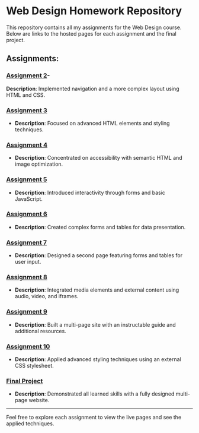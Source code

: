 # Web Design Homework Repository

This repository contains all my assignments for the Web Design course. Below are links to the hosted pages for each assignment and the final project.

## Assignments:

### [Assignment 2](https://daviddutton24.github.io/MART341-WebDesign/WebDesign%20Homework/Assignment2/index.html)- 
**Description**: Implemented navigation and a more complex layout using HTML and CSS.

### [Assignment 3](https://daviddutton24.github.io/MART341-WebDesign/WebDesign%20Homework/Assignment3/index.html)
- **Description**: Focused on advanced HTML elements and styling techniques.

### [Assignment 4](https://daviddutton24.github.io/MART341-WebDesign/WebDesign%20Homework/Assignment4/index.html)
- **Description**: Concentrated on accessibility with semantic HTML and image optimization.

### [Assignment 5](https://daviddutton24.github.io/MART341-WebDesign/WebDesign%20Homework/Assignment5/index.html)
- **Description**: Introduced interactivity through forms and basic JavaScript.

### [Assignment 6](https://daviddutton24.github.io/MART341-WebDesign/WebDesign%20Homework/Assignment6/index.html)
- **Description**: Created complex forms and tables for data presentation.

### [Assignment 7](https://daviddutton24.github.io/MART341-WebDesign/WebDesign%20Homework/Assignment7/index.html)
- **Description**: Designed a second page featuring forms and tables for user input.

### [Assignment 8](https://daviddutton24.github.io/MART341-WebDesign/WebDesign%20Homework/Assignment8/index.html)
- **Description**: Integrated media elements and external content using audio, video, and iframes.

### [Assignment 9](https://daviddutton24.github.io/MART341-WebDesign/WebDesign%20Homework/Assignment9/index.html)
- **Description**: Built a multi-page site with an instructable guide and additional resources.

### [Assignment 10](https://daviddutton24.github.io/MART341-WebDesign/WebDesign%20Homework/Assignment10/index.html)
- **Description**: Applied advanced styling techniques using an external CSS stylesheet.

### [Final Project](https://daviddutton24.github.io/MART341-WebDesign/WebDesign%20Homework/Final%20Project/index.html)
- **Description**: Demonstrated all learned skills with a fully designed multi-page website.

---

Feel free to explore each assignment to view the live pages and see the applied techniques.


